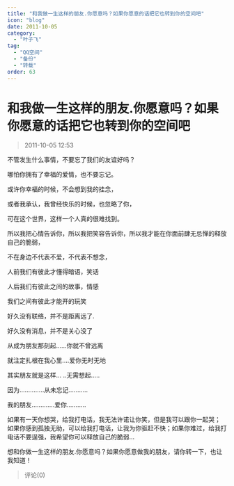 ```yaml
---
title: "和我做一生这样的朋友.你愿意吗？如果你愿意的话把它也转到你的空间吧"
icon: "blog"
date: 2011-10-05
category:
  - "叶子飞"
tag:
  - "QQ空间"
  - "备份"
  - "转载"
order: 63
---
```

# 和我做一生这样的朋友.你愿意吗？如果你愿意的话把它也转到你的空间吧
> 2011-10-05 12:53


不管发生什么事情，不要忘了我们的友谊好吗？  
  
哪怕你拥有了幸福的爱情，也不要忘记。  
  
或许你幸福的时候，不会想到我的挂念，  
  
或者我承认，我曾经快乐的时候，也忽略了你，  
  
可在这个世界，这样一个人真的很难找到。  
  
所以我把心情告诉你，所以我把笑容告诉你，所以我才能在你面前肆无忌惮的释放自己的脆弱，  
  
不在身边不代表不爱，不代表不想念，  
  
人前我们有彼此才懂得暗语，笑话  
  
人后我们有彼此之间的故事，情感  
  
我们之间有彼此才能开的玩笑  
  
好久没有联络，并不是距离远了.  
  
好久没有消息，并不是关心没了  
  
从成为朋友那刻起……你就不曾远离  
  
就注定扎根在我心里….爱你无时无地  
  
其实朋友就是这样… ..无需想起…..  
  
因为…………..从未忘记...........  
  
我的朋友………….爱你...........  
  
如果有一天你想哭，给我打电话，我无法许诺让你笑，但是我可以跟你一起哭； 如果你感到孤独无助，可以给我打电话，让我为你驱赶不快；如果你难过，给我打电话不要逞强，我希望你可以释放自己的脆弱…  
  
想和你做一生这样的朋友.你愿意吗？如果你愿意做我的朋友，请你转一下，也让我知道！
> 评论(0)

